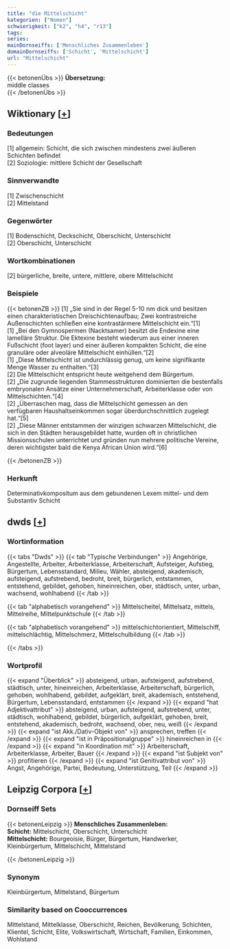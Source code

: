 ```yaml
---
title: "die Mittelschicht"
kategorien: ["Nomen"]
schwierigkeit: ["k2", "h4", "r13"]
tags:
series:
mainDornseiffs: ['Menschliches Zusammenleben']
domainDornseiffs: ['Schicht', 'Mittelschicht']
url: "Mittelschicht"
---
```


{{< betonenÜbs >}}
**Übersetzung:**  
middle classes  
{{< /betonenÜbs >}}

## Wiktionary [[+](https://de.wiktionary.org/wiki/Mittelschicht)]

### Bedeutungen
[1] allgemein: Schicht, die sich zwischen mindestens zwei äußeren Schichten befindet  
[2] Soziologie: mittlere Schicht der Gesellschaft  

### Sinnverwandte
[1] Zwischenschicht  
[2] Mittelstand  

### Gegenwörter
[1] Bodenschicht, Deckschicht, Oberschicht, Unterschicht  
[2] Oberschicht, Unterschicht  

### Wortkombinationen
[2] bürgerliche, breite, untere, mittlere, obere Mittelschicht  

### Beispiele
{{< betonenZB >}}
[1] „Sie sind in der Regel 5-10 nm dick und besitzen einen charakteristischen Dreischichtenaufbau; Zwei kontrastreiche Außenschichten schließen eine kontrastärmere Mittelschicht ein.“[1]  
[1] „Bei den Gymnospermen (Nacktsamer) besitzt die Endexine eine lamelläre Struktur. Die Ektexine besteht wiederum aus einer inneren Fußschicht (foot layer) und einer äußeren kompakten Schicht, die eine granuläre oder alveoläre Mittelschicht einhüllen.“[2]  
[1] „Diese Mittelschicht ist undurchlässig genug, um keine signifikante Menge Wasser zu enthalten.“[3]  
[2] Die Mittelschicht entspricht heute weitgehend dem Bürgertum.  
[2] „Die zugrunde liegenden Stammesstrukturen dominierten die bestenfalls embryonalen Ansätze einer Unternehmerschaft, Arbeiterklasse oder von Mittelschichten.“[4]  
[2] „Überraschen mag, dass die Mittelschicht gemessen an den verfügbaren Haushaltseinkommen sogar überdurchschnittlich zugelegt hat.“[5]  
[2] „Diese Männer entstammen der winzigen schwarzen Mittelschicht, die sich in den Städten herausgebildet hatte, wurden oft in christlichen Missionsschulen unterrichtet und gründen nun mehrere politische Vereine, deren wichtigster bald die Kenya African Union wird.“[6]  

{{< /betonenZB >}}
### Herkunft
Determinativkompositum aus dem gebundenen Lexem mittel- und dem Substantiv Schicht  



## dwds [[+](https://www.dwds.de/wb/Mittelschicht)]

### Wortinformation
{{< tabs "Dwds" >}}
{{< tab "Typische Verbindungen" >}}
Angehörige, Angestellte, Arbeiter, Arbeiterklasse, Arbeiterschaft, Aufsteiger, Aufstieg, Bürgertum, Lebensstandard, Milieu, Wähler, absteigend, akademisch, aufsteigend, aufstrebend, bedroht, breit, bürgerlich, entstammen, entstehend, gebildet, gehoben, hineinreichen, ober, städtisch, unter, urban, wachsend, wohlhabend
{{< /tab >}}

{{< tab "alphabetisch vorangehend" >}}
Mittelscheitel, Mittelsatz, mittels, Mittelreihe, Mittelpunktschule
{{< /tab >}}

{{< tab "alphabetisch vorangehend" >}}
mittelschichtorientiert, Mittelschiff, mittelschlächtig, Mittelschmerz, Mittelschulbildung
{{< /tab >}}

{{< /tabs >}}

### Wortprofil
{{< expand "Überblick" >}} absteigend, urban, aufsteigend, aufstrebend, städtisch, unter, hineinreichen, Arbeiterklasse, Arbeiterschaft, bürgerlich, gehoben, wohlhabend, gebildet, aufgeklärt, breit, akademisch, entstehend, Bürgertum, Lebensstandard, entstammen {{< /expand >}}
{{< expand "hat Adjektivattribut" >}} absteigend, urban, aufsteigend, aufstrebend, unter, städtisch, wohlhabend, gebildet, bürgerlich, aufgeklärt, gehoben, breit, entstehend, akademisch, bedroht, wachsend, ober, neu, weiß {{< /expand >}}
{{< expand "ist Akk./Dativ-Objekt von" >}} ansprechen, treffen {{< /expand >}}
{{< expand "ist in Präpositionalgruppe" >}} hineinreichen in {{< /expand >}}
{{< expand "in Koordination mit" >}} Arbeiterschaft, Arbeiterklasse, Arbeiter, Bauer {{< /expand >}}
{{< expand "ist Subjekt von" >}} profitieren {{< /expand >}}
{{< expand "ist Genitivattribut von" >}} Angst, Angehörige, Partei, Bedeutung, Unterstützung, Teil {{< /expand >}}

## Leipzig Corpora [[+](https://corpora.uni-leipzig.de/en/res?word=Mittelschicht&corpusId=deu_newscrawl-public_2018)]

### Dornseiff Sets
{{< betonenLeipzig >}}
**Menschliches Zusammenleben:**  
**Schicht:** Mittelschicht, Oberschicht, Unterschicht  
**Mittelschicht:** Bourgeoisie, Bürger, Bürgertum, Handwerker, Kleinbürgertum, Mittelschicht, Mittelstand  

{{< /betonenLeipzig >}}

### Synonym
Kleinbürgertum, Mittelstand, Bürgertum


### Similarity based on Cooccurrences
Mittelstand, Mittelklasse, Oberschicht, Reichen, Bevölkerung, Schichten, Klientel, Schicht, Elite, Volkswirtschaft, Wirtschaft, Familien, Einkommen, Wohlstand

